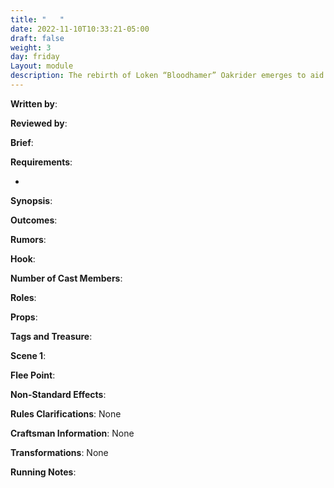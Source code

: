 ```yaml
---
title: "   "
date: 2022-11-10T10:33:21-05:00
draft: false
weight: 3
day: friday
Layout: module
description: The rebirth of Loken “Bloodhamer” Oakrider emerges to aid Stonewood in its war
---
```


**Written by**: 

**Reviewed by**: 

**Brief**: 

**Requirements**: 

- 

**Synopsis**: 

**Outcomes**:

**Rumors**: 

**Hook**: 

**Number of Cast Members**: 

**Roles**: 

**Props**: 

**Tags and Treasure**: 

**Scene 1**: 

**Flee Point**: 

**Non-Standard Effects**: 

**Rules Clarifications**: None 

**Craftsman Information**: None

**Transformations**: None

**Running Notes**: 
